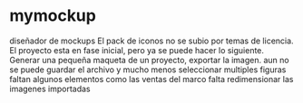 # mymockup
diseñador de mockups
El pack de iconos no se subio por temas de licencia.
El proyecto esta en fase inicial, pero ya se puede hacer lo siguiente.
Generar una pequeña maqueta de un proyecto, exportar la imagen.
aun no se puede guardar el archivo y mucho menos seleccionar multiples figuras
faltan algunos elementos como las ventas del marco
falta redimensionar las imagenes importadas
